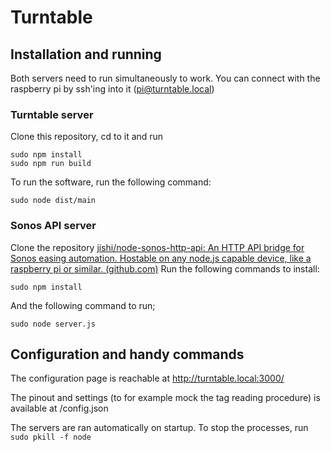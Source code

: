 # Turntable
## Installation and running
Both servers need to run simultaneously to work. You can connect with the raspberry pi by ssh'ing into it (pi@turntable.local)
### Turntable server
Clone this repository, cd to it and run
```
sudo npm install
sudo npm run build
```
To run the software, run the following command:
```
sudo node dist/main
``` 


### Sonos API server
Clone the repository [jishi/node-sonos-http-api: An HTTP API bridge for Sonos easing automation. Hostable on any node.js capable device, like a raspberry pi or similar. (github.com)](https://github.com/jishi/node-sonos-http-api)
Run the following commands to install:
```
sudo npm install
```
And the following command to run;
```
sudo node server.js
```

## Configuration and handy commands
The configuration page is reachable at http://turntable.local:3000/

The pinout and settings (to for example mock the tag reading procedure) is available at /config.json

The servers are ran automatically on startup. To stop the processes, run ```sudo pkill -f node```
